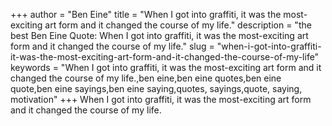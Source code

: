 +++
author = "Ben Eine"
title = "When I got into graffiti, it was the most-exciting art form and it changed the course of my life."
description = "the best Ben Eine Quote: When I got into graffiti, it was the most-exciting art form and it changed the course of my life."
slug = "when-i-got-into-graffiti-it-was-the-most-exciting-art-form-and-it-changed-the-course-of-my-life"
keywords = "When I got into graffiti, it was the most-exciting art form and it changed the course of my life.,ben eine,ben eine quotes,ben eine quote,ben eine sayings,ben eine saying,quotes, sayings,quote, saying, motivation"
+++
When I got into graffiti, it was the most-exciting art form and it changed the course of my life.

